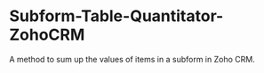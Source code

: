 # Subform-Table-Quantitator-ZohoCRM
A method to sum up the values of items in a subform in Zoho CRM.
